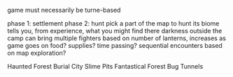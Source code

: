 game must necessarily be turne-based

phase 1: settlement
phase 2: hunt
	pick a part of the map to hunt
	its biome tells you, from experience, what you might find there
	darkness outside the camp
	can bring multiple fighters based on number of lanterns, increases as game goes on
	food?
	supplies?
	time passing?
	sequential encounters based on map exploration?

Haunted Forest
Burial City
Slime Pits
Fantastical Forest
Bug Tunnels
